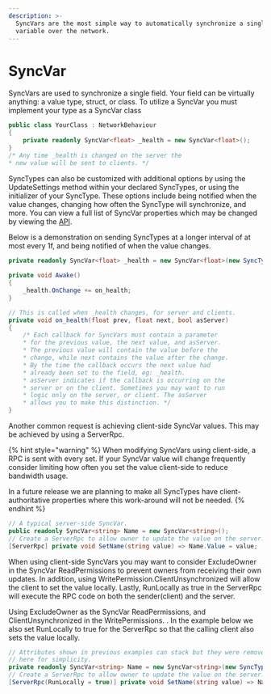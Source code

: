 ```yaml
---
description: >-
  SyncVars are the most simple way to automatically synchronize a single
  variable over the network.
---
```


# SyncVar

SyncVars are used to synchronize a single field. Your field can be virtually anything: a value type, struct, or class. To utilize a SyncVar you must implement your type as a SyncVar class

```csharp
public class YourClass : NetworkBehaviour
{
    private readonly SyncVar<float> _health = new SyncVar<float>();
}
/* Any time _health is changed on the server the
* new value will be sent to clients. */
```

SyncTypes can also be customized with additional options by using the UpdateSettings method within your declared SyncTypes, or using the initializer of your SyncType. These options include being notified when the value changes, changing how often the SyncType will synchronize, and more. You can view a full list of SyncVar properties which may be changed by viewing the [API](https://fish-networking.com/FishNet/api/api/FishNet.Object.Synchronizing.SyncVarAttribute.html#fields).

Below is a demonstration on sending SyncTypes at a longer interval of at most every 1f, and being notified of when the value changes.

```csharp
private readonly SyncVar<float> _health = new SyncVar<float>(new SyncTypeSettings(1f);
    
private void Awake()
{
    _health.OnChange += on_health;
}

// This is called when _health changes, for server and clients.
private void on_health(float prev, float next, bool asServer)
{
    /* Each callback for SyncVars must contain a parameter
    * for the previous value, the next value, and asServer.
    * The previous value will contain the value before the
    * change, while next contains the value after the change.
    * By the time the callback occurs the next value had
    * already been set to the field, eg: _health.
    * asServer indicates if the callback is occurring on the
    * server or on the client. Sometimes you may want to run
    * logic only on the server, or client. The asServer
    * allows you to make this distinction. */
}
```

Another common request is achieving client-side SyncVar values. This may be achieved by using a ServerRpc.

{% hint style="warning" %}
When modifying SyncVars using client-side, a RPC is sent with every set. If your SyncVar value will change frequently consider limiting how often you set the value client-side to reduce bandwidth usage.

In a future release we are planning to make all SyncTypes have client-authoritative properties where this work-around will not be needed.
{% endhint %}

```csharp
// A typical server-side SyncVar.
public readonly SyncVar<string> Name = new SyncVar<string>();
// Create a ServerRpc to allow owner to update the value on the server.
[ServerRpc] private void SetName(string value) => Name.Value = value;
```

When using client-side SyncVars you may want to consider ExcludeOwner in the SyncVar ReadPermissions to prevent owners from receiving their own updates. In addition, using WritePermission.ClientUnsynchronized will allow the client to set the value locally. Lastly, RunLocally as true in the ServerRpc will execute the RPC code on both the sender(client) and the server.

Using ExcludeOwner as the SyncVar ReadPermissions, and ClientUnsynchronized in the WritePermissions. . In the example below we also set RunLocally to true for the ServerRpc so that the calling client also sets the value locally.

```csharp
// Attributes shown in previous examples can stack but they were removed
// here for simplicity.
private readonly SyncVar<string> Name = new SyncVar<string>(new SyncTypeSettings(WritePermission.ClientUnsynchronized, ReadPermission.ExcludeOwner));
// Create a ServerRpc to allow owner to update the value on the server.
[ServerRpc(RunLocally = true)] private void SetName(string value) => Name.Value = value;
```
